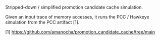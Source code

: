 Stripped-down / simplified promotion candidate cache simulation.

Given an input trace of memory accesses, it runs the PCC / Hawkeye simulation
from the PCC artifact [1].

[1] https://github.com/amanocha/promotion_candidate_cache/tree/main
